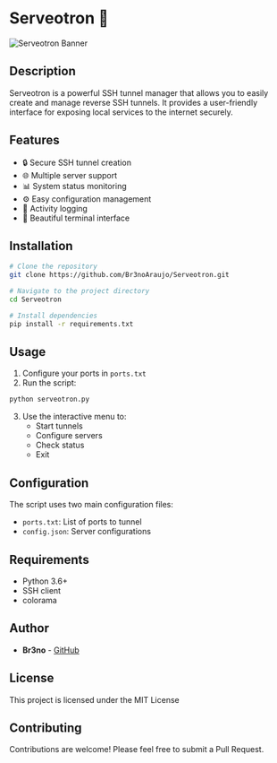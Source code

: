 # Serveotron 🚀

![Serveotron Banner](https://i.imgur.com/K6X9Dny.png)

## Description
Serveotron is a powerful SSH tunnel manager that allows you to easily create and manage reverse SSH tunnels. It provides a user-friendly interface for exposing local services to the internet securely.

## Features
- 🔒 Secure SSH tunnel creation
- 🌐 Multiple server support
- 📊 System status monitoring
- ⚙️ Easy configuration management
- 📝 Activity logging
- 🎨 Beautiful terminal interface

## Installation
```bash
# Clone the repository
git clone https://github.com/Br3noAraujo/Serveotron.git

# Navigate to the project directory
cd Serveotron

# Install dependencies
pip install -r requirements.txt
```

## Usage
1. Configure your ports in `ports.txt`
2. Run the script:
```bash
python serveotron.py
```

3. Use the interactive menu to:
   - Start tunnels
   - Configure servers
   - Check status
   - Exit

## Configuration
The script uses two main configuration files:
- `ports.txt`: List of ports to tunnel
- `config.json`: Server configurations

## Requirements
- Python 3.6+
- SSH client
- colorama

## Author
- **Br3no** - [GitHub](https://github.com/Br3noAraujo)

## License
This project is licensed under the MIT License

## Contributing
Contributions are welcome! Please feel free to submit a Pull Request. 
